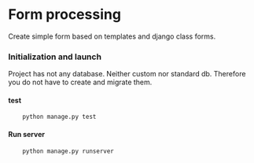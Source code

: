 # Form processing  
Create simple form based on templates and django class forms.  

### Initialization and launch

Project has not any database. Neither custom nor standard db. 
Therefore you do not have to create and migrate them.

#### test 

```
    python manage.py test
```

#### Run server 

```
    python manage.py runserver
```

